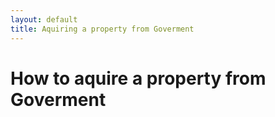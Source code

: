 ```yaml
---
layout: default
title: Aquiring a property from Goverment
---
```


# How to aquire a property from Goverment

